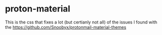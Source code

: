 # proton-material
This is the css that fixes a lot (but certianly not all) of the issues I found with the https://github.com/Snoobyx/protonmail-material-themes

